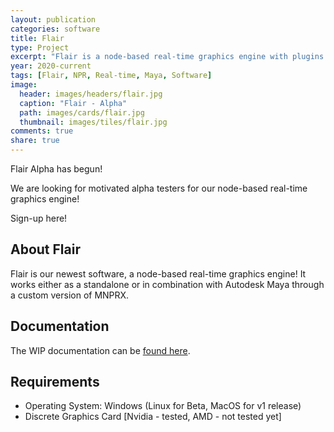 ```yaml
---
layout: publication
categories: software
title: Flair
type: Project
excerpt: "Flair is a node-based real-time graphics engine with plugins for Autodesk Maya."
year: 2020-current
tags: [Flair, NPR, Real-time, Maya, Software]
image:
  header: images/headers/flair.jpg
  caption: "Flair - Alpha"
  path: images/cards/flair.jpg
  thumbnail: images/tiles/flair.jpg
comments: true
share: true
---
```


Flair Alpha has begun!

We are looking for motivated alpha testers for our node-based real-time graphics engine!

Sign-up here!

## About Flair
Flair is our newest software, a node-based real-time graphics engine!
It works either as a standalone or in combination with Autodesk Maya through a custom version of MNPRX.

## Documentation
The WIP documentation can be [found here](/software/flair/docs/).

## Requirements
* Operating System: Windows (Linux for Beta, MacOS for v1 release)
* Discrete Graphics Card [Nvidia - tested, AMD - not tested yet]
